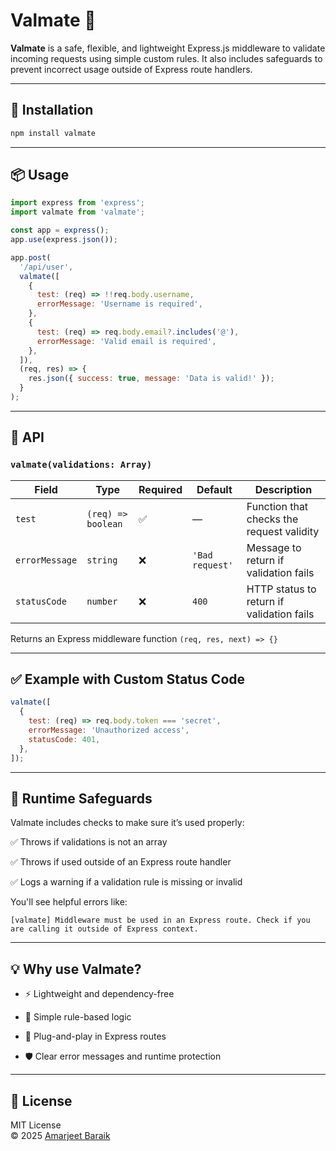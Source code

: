 
# Valmate 🧪

**Valmate** is a safe, flexible, and lightweight Express.js middleware to validate incoming requests using simple custom rules. It also includes safeguards to prevent incorrect usage outside of Express route handlers.

---

## 🚀 Installation

```bash
npm install valmate
```

---

## 📦 Usage

```js
import express from 'express';
import valmate from 'valmate';

const app = express();
app.use(express.json());

app.post(
  '/api/user',
  valmate([
    {
      test: (req) => !!req.body.username,
      errorMessage: 'Username is required',
    },
    {
      test: (req) => req.body.email?.includes('@'),
      errorMessage: 'Valid email is required',
    },
  ]),
  (req, res) => {
    res.json({ success: true, message: 'Data is valid!' });
  }
);
```

---

## 🧰 API

### `valmate(validations: Array)`

| Field          | Type               | Required | Default         | Description                               |
| -------------- | ------------------ | -------- | --------------- | ----------------------------------------- |
| `test`         | `(req) => boolean` | ✅        | —               | Function that checks the request validity |
| `errorMessage` | `string`           | ❌        | `'Bad request'` | Message to return if validation fails     |
| `statusCode`   | `number`           | ❌        | `400`           | HTTP status to return if validation fails |


Returns an Express middleware function `(req, res, next) => {}`

---
## ✅ Example with Custom Status Code
```js
valmate([
  {
    test: (req) => req.body.token === 'secret',
    errorMessage: 'Unauthorized access',
    statusCode: 401,
  },
]);

```
---

## 🧪 Runtime Safeguards

Valmate includes checks to make sure it’s used properly:

✅ Throws if validations is not an array

✅ Throws if used outside of an Express route handler

✅ Logs a warning if a validation rule is missing or invalid

You'll see helpful errors like:

```
[valmate] Middleware must be used in an Express route. Check if you are calling it outside of Express context.
```

---

## 💡 Why use Valmate?


- ⚡ Lightweight and dependency-free

- 🧠 Simple rule-based logic

- 🧱 Plug-and-play in Express routes

- 🛡 Clear error messages and runtime protection

---

## 📄 License

MIT License  
© 2025 [Amarjeet Baraik](https://github.com/developer-amarjeetBaraik)
